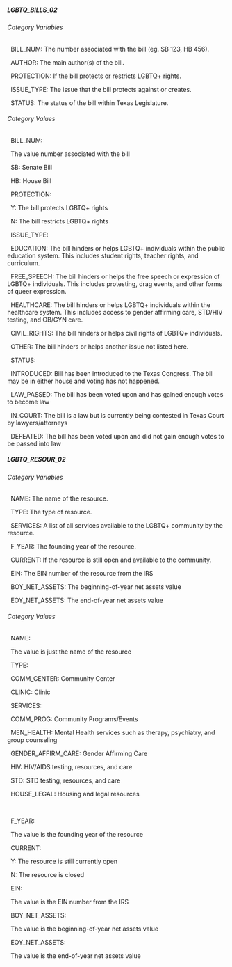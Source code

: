 ##### LGBTQ\_BILLS\_02

###### Category Variables



&nbsp;	BILL\_NUM: The number associated with the bill (eg. SB 123, HB 456).



&nbsp;	AUTHOR: The main author(s) of the bill.



&nbsp;	PROTECTION: If the bill protects or restricts LGBTQ+ rights.



&nbsp;	ISSUE\_TYPE: The issue that the bill protects against or creates.



&nbsp;	STATUS: The status of the bill within Texas Legislature.



###### Category Values



&nbsp;	BILL\_NUM:

&nbsp;		The value number associated with the bill

&nbsp;		SB: Senate Bill

&nbsp;		HB: House Bill



&nbsp;	PROTECTION:

 		Y: The bill protects LGBTQ+ rights

 		N: The bill restricts LGBTQ+ rights



&nbsp;	ISSUE\_TYPE:

 		EDUCATION: The bill hinders or helps LGBTQ+ individuals within the public education system. This 				includes student rights, teacher rights, and curriculum.

 		FREE\_SPEECH: The bill hinders or helps the free speech or expression of LGBTQ+ individuals. This 				includes protesting, drag events, and other forms of queer expression.

 		HEALTHCARE: The bill hinders or helps LGBTQ+ individuals within the healthcare system. This 					includes access to gender affirming care, STD/HIV testing, and OB/GYN care.

 		CIVIL\_RIGHTS: The bill hinders or helps civil rights of LGBTQ+ individuals.  

 		OTHER: The bill hinders or helps another issue not listed here.



&nbsp;	STATUS:

 		INTRODUCED: Bill has been introduced to the Texas Congress. The bill may be in either house and 			voting has not happened. 

 		LAW\_PASSED: The bill has been voted upon and has gained enough votes to become law

&nbsp;		IN\_COURT: The bill is a law but is currently being contested in Texas Court by lawyers/attorneys

 		DEFEATED: The bill has been voted upon and did not gain enough votes to be passed into law



##### LGBTQ\_RESOUR\_02

###### Category Variables



&nbsp;	NAME: The name of the resource.



&nbsp;	TYPE: The type of resource.



&nbsp;	SERVICES: A list of all services available to the LGBTQ+ community by the resource.



&nbsp;	F\_YEAR: The founding year of the resource.



&nbsp;	CURRENT: If the resource is still open and available to the community.



&nbsp;	EIN: The EIN number of the resource from the IRS



&nbsp;	BOY\_NET\_ASSETS: The beginning-of-year net assets value



&nbsp;	EOY\_NET\_ASSETS: The end-of-year net assets value



###### Category Values



&nbsp;	NAME:

 		The value is just the name of the resource



&nbsp;	TYPE:

 		COMM\_CENTER: Community Center

 		CLINIC: Clinic



&nbsp;	SERVICES:

 		COMM\_PROG: Community Programs/Events

&nbsp;		MEN\_HEALTH: Mental Health services such as therapy, psychiatry, and group counseling

 		GENDER\_AFFIRM\_CARE: Gender Affirming Care

 		HIV: HIV/AIDS testing, resources, and care

 		STD: STD testing, resources, and care

 		HOUSE\_LEGAL: Housing and legal resources

 



&nbsp;	F\_YEAR:

&nbsp;		The value is the founding year of the resource



&nbsp;	CURRENT:

 		Y: The resource is still currently open

 		N: The resource is closed



&nbsp;	EIN:

&nbsp;		The value is the EIN number from the IRS



&nbsp;	BOY\_NET\_ASSETS:

&nbsp;		The value is the beginning-of-year net assets value



&nbsp;	EOY\_NET\_ASSETS:

&nbsp;		The value is the end-of-year net assets value

##### 

